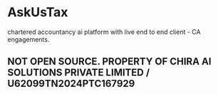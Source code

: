 # AskUsTax
chartered accountancy ai platform with live end to end client - CA engagements.
## NOT OPEN SOURCE. PROPERTY OF CHIRA AI SOLUTIONS PRIVATE LIMITED / U62099TN2024PTC167929
